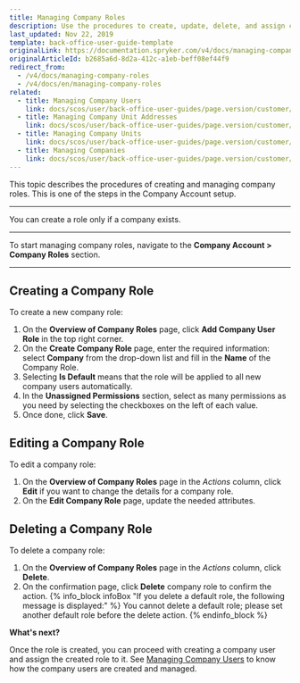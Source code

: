 ```yaml
---
title: Managing Company Roles
description: Use the procedures to create, update, delete, and assign company roles in the Back Office.
last_updated: Nov 22, 2019
template: back-office-user-guide-template
originalLink: https://documentation.spryker.com/v4/docs/managing-company-roles
originalArticleId: b2685a6d-8d2a-412c-a1eb-beff08ef44f9
redirect_from:
  - /v4/docs/managing-company-roles
  - /v4/docs/en/managing-company-roles
related:
  - title: Managing Company Users
    link: docs/scos/user/back-office-user-guides/page.version/customer/company-account/managing-company-users.html
  - title: Managing Company Unit Addresses
    link: docs/scos/user/back-office-user-guides/page.version/customer/company-account/managing-company-unit-addresses.html
  - title: Managing Company Units
    link: docs/scos/user/back-office-user-guides/page.version/customer/company-account/managing-company-units.html
  - title: Managing Companies
    link: docs/scos/user/back-office-user-guides/page.version/customer/company-account/managing-companies.html
---
```


This topic describes the procedures of creating and managing company roles. This is one of the steps in the Company Account setup.
***
You can create a role only if a company exists.
***
To start managing company roles, navigate to the **Company Account > Company Roles** section.
***

## Creating a Company Role

To create a new company role:

1. On the **Overview of Company Roles** page, click **Add Company User Role** in the top right corner.
2. On the **Create Company Role** page, enter the required information: select **Company** from the drop-down list and fill in the **Name** of the Company Role.
3. Selecting **Is Default** means that the role will be applied to all new company users automatically.
4. In the **Unassigned Permissions** section, select as many permissions as you need by selecting the checkboxes on the left of each value.
5. Once done, click **Save**.

## Editing a Company Role

To edit a company role:

1. On the **Overview of Company Roles** page in the _Actions_ column, click **Edit**  if you want to change the details for a company role.
2. On the **Edit Company Role** page, update the needed attributes.

## Deleting a Company Role

To delete a company role:

1. On the **Overview of Company Roles** page in the _Actions_ column, click **Delete**.
2. On the confirmation page, click **Delete** company role to confirm the action.
  {% info_block infoBox "If you delete a default role, the following message is displayed:" %}
  You cannot delete a default role; please set another default role before the delete action.
  {% endinfo_block %}

**What's next?**

Once the role is created, you can proceed with creating a company user and assign the created role to it.
See [Managing Company Users](/docs/scos/user/back-office-user-guides/{{page.version}}/customer/company-account/managing-company-users.html) to know how the company users are created and managed.

